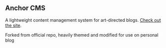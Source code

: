 ## Anchor CMS

A lightweight content management system for art-directed blogs. [Check out the site](http://anchorcms.com/).

Forked from official repo, heavily themed and modified for use on personal blog
